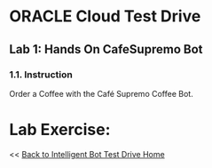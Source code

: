 # ORACLE Cloud Test Drive #

## Lab 1: Hands On CafeSupremo Bot ##

### 1.1. Instruction ###
Order a Coffee with the Café Supremo Coffee Bot.

# Lab Exercise: #
<< [Back to Intelligent Bot Test Drive Home](../README.md)
